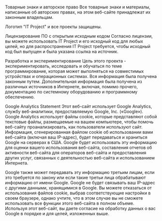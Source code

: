 Товарные знаки и авторское право
Все товарные знаки и материалы, написанные об авторских правах, на этом веб-сайте принадлежат их законным владельцам.

Логотип "IT Project" и все проекты защищены.

Лицензирование ПО с открытым исходным кодом
Согласно лицензии, вы можете использовать IT Project и его исходный код для любых целей, но для распространения IT Project требуется, чтобы исходный код был выпущен и была указана ссылка на источник.

Разработка и экспериментирование
Цель этого проекта - экспериментировать, исследовать и обучаться по теме программирование, которая может выполняться на совместимых устройствах и операционных системах. Вся информация была получена законным путем. Дополнительная информация была получена из различных источников в Интернете, включая, помимо прочего, документацию по системному оборудованию и программному обеспечению.

Google Analytics Statement
Этот веб-сайт использует Google Analytics, службу веб-аналитики, предоставляемую Google, Inc. («Google»). Google Analytics использует файлы cookie, которые представляют собой текстовые файлы, размещаемые на вашем компьютере, чтобы помочь веб-сайту проанализировать, как пользователи используют сайт. Информация, сгенерированная файлом cookie об использовании вами веб-сайта (включая ваш IP-адрес), будет передаваться и храниться Google на серверах в США. Google будет использовать эту информацию для оценки вашего использования веб-сайта, составления отчетов об активности веб-сайта для операторов веб-сайта и предоставления других услуг, связанных с деятельностью веб-сайта и использованием Интернета.

Google также может передавать эту информацию третьим лицам, если это требуется по закону или если такие третьи лица обрабатывают информацию от имени Google. Google не будет связывать ваш IP-адрес с другими данными, хранящимися в Google. Вы можете отказаться от использования файлов cookie, выбрав соответствующие настройки в своем браузере, однако учтите, что в этом случае вы не сможете использовать все функции этого веб-сайта в полном объеме. Используя этот веб-сайт, вы даете согласие на обработку данных о вас Google в порядке и для целей, изложенных выше.
